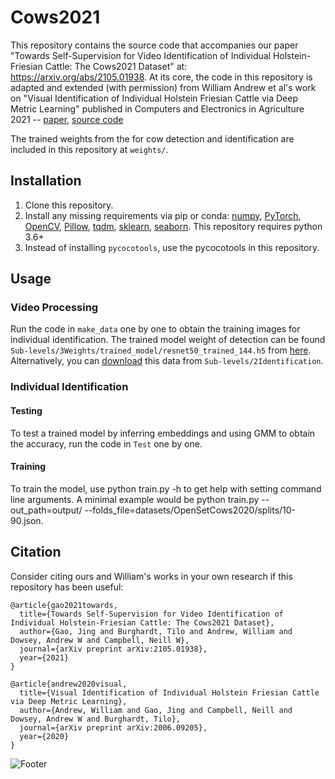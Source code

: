 # Cows2021
This repository contains the source code that accompanies our paper "Towards Self-Supervision for Video Identification of Individual Holstein-Friesian Cattle: The Cows2021 Dataset" at: https://arxiv.org/abs/2105.01938. At its core, the code in this repository is adapted and extended (with permission) from William Andrew et al's work on "Visual Identification of Individual Holstein Friesian Cattle via Deep Metric Learning" published in Computers and Electronics in Agriculture 2021 -- [paper](https://arxiv.org/pdf/2006.09205.pdf), [source code](https://github.com/CWOA/MetricLearningIdentification) 

The trained weights from the for cow detection and identification are included in this repository at `weights/`.


## Installation
1) Clone this repository.
2) Install any missing requirements via pip or conda: [numpy](https://pypi.org/project/numpy/), [PyTorch](https://pytorch.org/), [OpenCV](https://pypi.org/project/opencv-python/), [Pillow](https://pypi.org/project/Pillow/), [tqdm](https://pypi.org/project/tqdm/), [sklearn](https://pypi.org/project/scikit-learn/), [seaborn](https://pypi.org/project/seaborn/). This repository requires python 3.6+
3) Instead of installing `pycocotools`, use the pycocotools in this repository.

## Usage

### Video Processing
Run the code in `make_data` one by one to obtain the training images for individual identification. The trained model weight of detection can be found `Sub-levels/3Weights/trained_model/resnet50_trained_144.h5` from [here](https://data.bris.ac.uk/data/dataset). Alternatively, you can [download](https://data.bris.ac.uk/data/dataset) this data from `Sub-levels/2Identification`. 

### Individual Identification
#### Testing
To test a trained model by inferring embeddings and using GMM to obtain the accuracy, run the code in `Test` one by one.

#### Training
To train the model, use python train.py -h to get help with setting command line arguments. A minimal example would be python train.py --out_path=output/ --folds_file=datasets/OpenSetCows2020/splits/10-90.json.

## Citation

Consider citing ours and William's works in your own research if this repository has been useful:

```
@article{gao2021towards,
  title={Towards Self-Supervision for Video Identification of Individual Holstein-Friesian Cattle: The Cows2021 Dataset},
  author={Gao, Jing and Burghardt, Tilo and Andrew, William and Dowsey, Andrew W and Campbell, Neill W},
  journal={arXiv preprint arXiv:2105.01938},
  year={2021}
}

@article{andrew2020visual,
  title={Visual Identification of Individual Holstein Friesian Cattle via Deep Metric Learning},
  author={Andrew, William and Gao, Jing and Campbell, Neill and Dowsey, Andrew W and Burghardt, Tilo},
  journal={arXiv preprint arXiv:2006.09205},
  year={2020}
}
```

![Footer](https://github.com/Wormgit/Cows2021/tree/main/images/ids.png)

